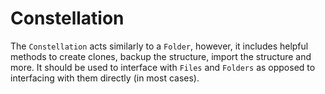 # Constellation

The `Constellation` acts similarly to a `Folder`, however, it includes helpful methods to create clones, backup the structure, import the structure and more. It should be used to interface with `Files` and `Folders` as opposed to interfacing with them directly (in most cases).
